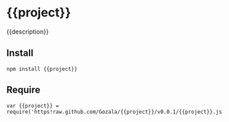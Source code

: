 # {{project}} #

{{description}}

## Install ##

    npm install {{project}}

## Require ##

    var {{project}} = require('https!raw.github.com/Gozala/{{project}}/v0.0.1/{{project}}.js')